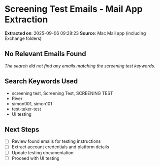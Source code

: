 # Screening Test Emails - Mail App Extraction

**Extracted on**: 2025-09-06 09:28:23
**Source**: Mac Mail app (including Exchange folders)

## No Relevant Emails Found

*The search did not find any emails matching the screening test keywords.*

## Search Keywords Used
- screening test, Screening Test, SCREENING TEST
- River
- simon001, simon101
- test-taker-test
- UI testing

## Next Steps
- [ ] Review found emails for testing instructions
- [ ] Extract account credentials and platform details
- [ ] Update testing documentation
- [ ] Proceed with UI testing
